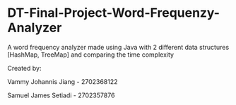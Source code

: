 # DT-Final-Project-Word-Frequenzy-Analyzer

A word frequency analyzer made using Java with 2 different data structures [HashMap, TreeMap] and comparing the time complexity

Created by:

Vammy Johannis Jiang - 2702368122


Samuel James Setiadi - 2702357876
